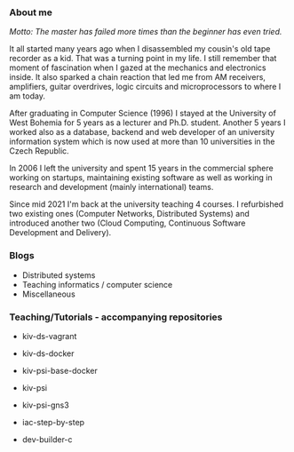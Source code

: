 ### About me

*Motto: The master has failed more times than the beginner has even tried.*

It all started many years ago when I disassembled my cousin's old tape recorder as a kid. That was a turning point in my life. I still remember that moment of fascination when I gazed at the mechanics and electronics inside. It also sparked a chain reaction that led me from AM receivers, amplifiers, guitar overdrives, logic circuits and microprocessors to where I am today.

After graduating in Computer Science (1996) I stayed at the University of West Bohemia for 5 years as a lecturer and Ph.D. student. Another 5 years I worked also as a database, backend and web developer of an university information system which is now used at more than 10 universities in the Czech Republic.

In 2006 I left the university and spent 15 years in the commercial sphere working on startups, maintaining existing software as well as working in research and development (mainly international) teams.

Since mid 2021 I'm back at the university teaching 4 courses. I refurbished two existing ones (Computer Networks, Distributed Systems) and introduced another two (Cloud Computing, Continuous Software Development and Delivery).

### Blogs
- Distributed systems
- Teaching informatics / computer science
- Miscellaneous

### Teaching/Tutorials - accompanying repositories
- kiv-ds-vagrant
- kiv-ds-docker

- kiv-psi-base-docker
- kiv-psi
- kiv-psi-gns3

- iac-step-by-step

- dev-builder-c
